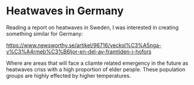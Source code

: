 # Heatwaves in Germany

Reading a report on heatwaves in Sweden, I was interested in creating something similar for Germany:

https://www.newsworthy.se/artikel/96716/veckol%C3%A5nga-v%C3%A4rmeb%C3%B6ljor-en-del-av-framtiden-i-hofors

Where are areas that will face a cliamte related emergency in the future as heatwaves criss with a high proportion of elder people. These population groups are highly effected by higher temperatures. 
